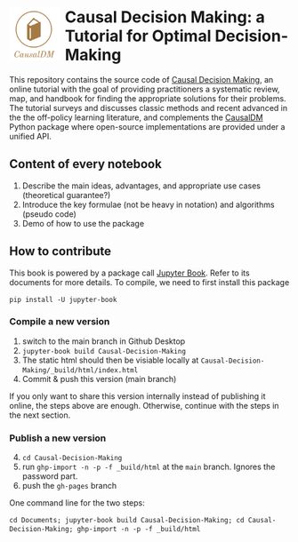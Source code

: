 <h1><img src="logo.png" width="90px" align="left" style="margin-right: 10px;"> Causal Decision Making: a Tutorial for Optimal Decision-Making</h1>



This repository contains the source code of [Causal Decision Making](http://causaldm.com/), an online tutorial with the goal of providing practitioners a systematic review, map, and handbook for finding the appropriate solutions for their problems. 
The tutorial surveys and discusses classic methods and recent advanced in the the off-policy learning literature, and complements the [CausalDM](https://github.com/CausalDM/CausalDM) Python package where open-source implementations are provided under a unified API. 

## Content of every notebook
1. Describe the main ideas, advantages, and appropriate use cases (theoretical guarantee?)
2. Introduce the key formulae (not be heavy in notation) and algorithms (pseudo code)
3. Demo of how to use the package

## How to contribute

This book is powered by a package call [Jupyter Book](https://jupyterbook.org/intro.html). 
Refer to its documents for more details. 
To compile, we need to first install this package

```
pip install -U jupyter-book
```

### Compile a new version
1. switch to the main branch in Github Desktop
2. `jupyter-book build Causal-Decision-Making`
3. The static html should then be visiable locally at `Causal-Decision-Making/_build/html/index.html`
4. Commit & push this version (main branch)

If you only want to share this version internally instead of publishing it online, the steps above are enough. 
Otherwise, continue with the steps in the next section. 

### Publish a new version
4. `cd Causal-Decision-Making`
3. run `ghp-import -n -p -f _build/html` at the `main` branch. Ignores the password part.  
4. push the `gh-pages` branch


One command line for the two steps: 
```
cd Documents; jupyter-book build Causal-Decision-Making; cd Causal-Decision-Making; ghp-import -n -p -f _build/html
```
